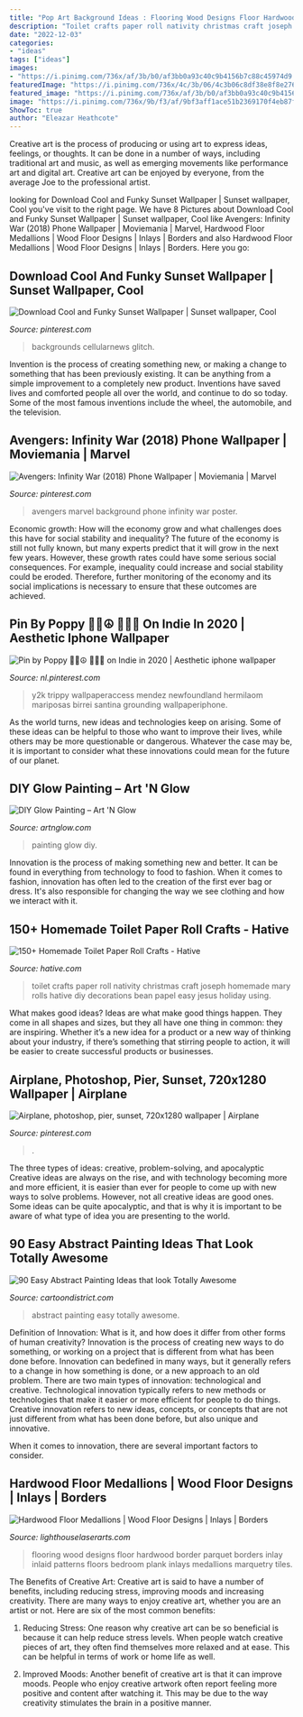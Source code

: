 ```yaml
---
title: "Pop Art Background Ideas : Flooring Wood Designs Floor Hardwood Border Parquet Borders Inlay Inlaid Patterns Floors Bedroom Plank Inlays Medallions Marquetry Tiles"
description: "Toilet crafts paper roll nativity christmas craft joseph homemade mary rolls hative diy decorations bean papel easy jesus holiday using"
date: "2022-12-03"
categories:
- "ideas"
tags: ["ideas"]
images:
- "https://i.pinimg.com/736x/af/3b/b0/af3bb0a93c40c9b4156b7c88c45974d9.jpg"
featuredImage: "https://i.pinimg.com/736x/4c/3b/06/4c3b06c8df38e8f8e2768f2807ba9c3f.jpg"
featured_image: "https://i.pinimg.com/736x/af/3b/b0/af3bb0a93c40c9b4156b7c88c45974d9.jpg"
image: "https://i.pinimg.com/736x/9b/f3/af/9bf3aff1ace51b2369170f4eb87f64d3.jpg"
ShowToc: true
author: "Eleazar Heathcote"
---
```



Creative art is the process of producing or using art to express ideas, feelings, or thoughts. It can be done in a number of ways, including traditional art and music, as well as emerging movements like performance art and digital art. Creative art can be enjoyed by everyone, from the average Joe to the professional artist.

	

		
looking for Download Cool and Funky Sunset Wallpaper | Sunset wallpaper, Cool you've visit to the right page. We have 8 Pictures about Download Cool and Funky Sunset Wallpaper | Sunset wallpaper, Cool like Avengers: Infinity War (2018) Phone Wallpaper | Moviemania | Marvel, Hardwood Floor Medallions | Wood Floor Designs | Inlays | Borders and also Hardwood Floor Medallions | Wood Floor Designs | Inlays | Borders. Here you go:
		
    
## Download Cool And Funky Sunset Wallpaper | Sunset Wallpaper, Cool

<img loading=lazy src="https://i.pinimg.com/736x/af/3b/b0/af3bb0a93c40c9b4156b7c88c45974d9.jpg" onerror="this.onerror=null;this.src='https://tse2.mm.bing.net/th?id=OIP.h1OzaTdlmrFIkeUiIGYj7wAAAA&amp;pid=15.1';" alt="Download Cool and Funky Sunset Wallpaper | Sunset wallpaper, Cool">

_Source: pinterest.com_

>backgrounds cellularnews glitch. 

	

Invention is the process of creating something new, or making a change to something that has been previously existing. It can be anything from a simple improvement to a completely new product. Inventions have saved lives and comforted people all over the world, and continue to do so today. Some of the most famous inventions include the wheel, the automobile, and the television.

    
## Avengers: Infinity War (2018) Phone Wallpaper | Moviemania | Marvel

<img loading=lazy src="https://i.pinimg.com/736x/4c/3b/06/4c3b06c8df38e8f8e2768f2807ba9c3f.jpg" onerror="this.onerror=null;this.src='https://tse1.mm.bing.net/th?id=OIP.nx0DCInrKioZB_cnLA9gXwHaNL&amp;pid=15.1';" alt="Avengers: Infinity War (2018) Phone Wallpaper | Moviemania | Marvel">

_Source: pinterest.com_

>avengers marvel background phone infinity war poster. 

	

Economic growth: How will the economy grow and what challenges does this have for social stability and inequality?
The future of the economy is still not fully known, but many experts predict that it will grow in the next few years. However, these growth rates could have some serious social consequences. For example, inequality could increase and social stability could be eroded. Therefore, further monitoring of the economy and its social implications is necessary to ensure that these outcomes are achieved.

    
## Pin By Poppy 🧿🌱☮️ 🍄🌞🎡 On Indie In 2020 | Aesthetic Iphone Wallpaper

<img loading=lazy src="https://i.pinimg.com/736x/9b/f3/af/9bf3aff1ace51b2369170f4eb87f64d3.jpg" onerror="this.onerror=null;this.src='https://tse1.mm.bing.net/th?id=OIP.zw_Ju9N6XndZmpRbYy9cdwHaNK&amp;pid=15.1';" alt="Pin by Poppy 🧿🌱☮️ 🍄🌞🎡 on Indie in 2020 | Aesthetic iphone wallpaper">

_Source: nl.pinterest.com_

>y2k trippy wallpaperaccess mendez newfoundland hermilaom mariposas birrei santina grounding wallpaperiphone. 

	

As the world turns, new ideas and technologies keep on arising. Some of these ideas can be helpful to those who want to improve their lives, while others may be more questionable or dangerous. Whatever the case may be, it is important to consider what these innovations could mean for the future of our planet.

    
## DIY Glow Painting – Art &#039;N Glow

<img loading=lazy src="https://cdn.shopify.com/s/files/1/1211/0334/collections/AnG-037_1200x1200.JPG?v=1524253690" onerror="this.onerror=null;this.src='https://tse3.mm.bing.net/th?id=OIP.3bIECj5Hlv2mShD_cz-yIQHaJ4&amp;pid=15.1';" alt="DIY Glow Painting – Art &#039;N Glow">

_Source: artnglow.com_

>painting glow diy. 

	

Innovation is the process of making something new and better. It can be found in everything from technology to food to fashion. When it comes to fashion, innovation has often led to the creation of the first ever bag or dress. It's also responsible for changing the way we see clothing and how we interact with it.

    
## 150+ Homemade Toilet Paper Roll Crafts - Hative

<img loading=lazy src="https://hative.com/wp-content/uploads/2014/03/toilet-paper-roll-crafts/16-homemade-family.JPG" onerror="this.onerror=null;this.src='https://tse4.mm.bing.net/th?id=OIP.CH8ysIbnR03MdyXlDGy6hwHaJ4&amp;pid=15.1';" alt="150+ Homemade Toilet Paper Roll Crafts - Hative">

_Source: hative.com_

>toilet crafts paper roll nativity christmas craft joseph homemade mary rolls hative diy decorations bean papel easy jesus holiday using. 

	

What makes good ideas?
Ideas are what make good things happen. They come in all shapes and sizes, but they all have one thing in common: they are inspiring. Whether it’s a new idea for a product or a new way of thinking about your industry, if there’s something that stirring people to action, it will be easier to create successful products or businesses.

    
## Airplane, Photoshop, Pier, Sunset, 720x1280 Wallpaper | Airplane

<img loading=lazy src="https://i.pinimg.com/736x/3c/5f/57/3c5f575f6ed7648e651d02d92477777c.jpg" onerror="this.onerror=null;this.src='https://tse1.mm.bing.net/th?id=OIP.ASe5fYpxIDAKbaQ31lYaWQHaNK&amp;pid=15.1';" alt="Airplane, photoshop, pier, sunset, 720x1280 wallpaper | Airplane">

_Source: pinterest.com_

>. 

	

The three types of ideas: creative, problem-solving, and apocalyptic
Creative ideas are always on the rise, and with technology becoming more and more efficient, it is easier than ever for people to come up with new ways to solve problems. However, not all creative ideas are good ones. Some ideas can be quite apocalyptic, and that is why it is important to be aware of what type of idea you are presenting to the world.

    
## 90 Easy Abstract Painting Ideas That Look Totally Awesome

<img loading=lazy src="http://www.cartoondistrict.com/wp-content/uploads/2017/05/Easy-Abstract-Painting-Ideas28.jpg" onerror="this.onerror=null;this.src='https://tse1.mm.bing.net/th?id=OIP.aTm0lIqjMj_h72281k1EkQHaJ4&amp;pid=15.1';" alt="90 Easy Abstract Painting Ideas that look Totally Awesome">

_Source: cartoondistrict.com_

>abstract painting easy totally awesome. 

	

Definition of Innovation: What is it, and how does it differ from other forms of human creativity?
Innovation is the process of creating new ways to do something, or working on a project that is different from what has been done before. Innovation can bedefined in many ways, but it generally refers to a change in how something is done, or a new approach to an old problem. 
There are two main types of innovation: technological and creative. Technological innovation typically refers to new methods or technologies that make it easier or more efficient for people to do things. Creative innovation refers to new ideas, concepts, or concepts that are not just different from what has been done before, but also unique and innovative. 

When it comes to innovation, there are several important factors to consider.

    
## Hardwood Floor Medallions | Wood Floor Designs | Inlays | Borders

<img loading=lazy src="https://lighthouselaserarts.com/images/ProductImages/rope3D/rope-border-y-01.jpg" onerror="this.onerror=null;this.src='https://tse4.mm.bing.net/th?id=OIP.2y527vlnqZfYC-Vj_JRieQHaJ4&amp;pid=15.1';" alt="Hardwood Floor Medallions | Wood Floor Designs | Inlays | Borders">

_Source: lighthouselaserarts.com_

>flooring wood designs floor hardwood border parquet borders inlay inlaid patterns floors bedroom plank inlays medallions marquetry tiles. 

	

The Benefits of Creative Art:
Creative art is said to have a number of benefits, including reducing stress, improving moods and increasing creativity. There are many ways to enjoy creative art, whether you are an artist or not. Here are six of the most common benefits:
1. Reducing Stress: One reason why creative art can be so beneficial is because it can help reduce stress levels. When people watch creative pieces of art, they often find themselves more relaxed and at ease. This can be helpful in terms of work or home life as well.

2. Improved Moods: Another benefit of creative art is that it can improve moods. People who enjoy creative artwork often report feeling more positive and content after watching it. This may be due to the way creativity stimulates the brain in a positive manner.


